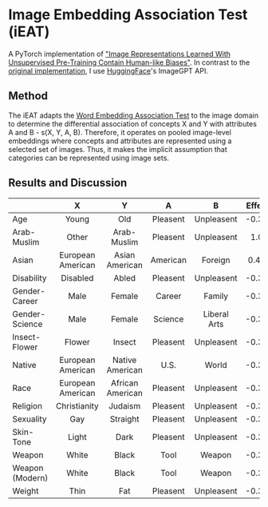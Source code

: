 # Image Embedding Association Test (iEAT)
A PyTorch implementation of ["Image Representations Learned With Unsupervised Pre-Training Contain Human-like Biases"](https://arxiv.org/pdf/2010.15052.pdf). In contrast to the [original implementation](https://github.com/ryansteed/ieat), I use [HuggingFace](https://huggingface.co/docs/transformers/model_doc/imagegpt)'s ImageGPT API. 

## Method

The iEAT adapts the [Word Embedding Association Test](https://www.science.org/doi/10.1126/science.aal4230) to the image domain to determine the differential association of concepts X and Y with attributes A and B - s(X, Y, A, B). Therefore, it operates on pooled image-level embeddings where concepts and attributes are represented using a selected set of images. Thus, it makes the implicit assumption that categories can be represented using image sets.

## Results and Discussion 

|                 | X                 | Y                | A             | B             | Effect Size   | p-Value       |
| --------------- |:-----------------:|:----------------:|:-------------:|:-------------:|:-------------:|:-------------:|
| Age             | Young             | Old              | Pleasent      | Unpleasent    | -0.372293     | 0.737013      |  
| Arab-Muslim     | Other             | Arab-Muslim      | Pleasent      | Unpleasent    | 1.00325       | 0.011         |  
| Asian           | European American | Asian American   | American      | Foreign       | 0.414446      | 0.244589      |  
| Disability      | Disabled          | Abled            | Pleasent      | Unpleasent    | -0.372293     | 0.737013      |  
| Gender-Career   | Male              | Female           | Career        | Family        | -0.372293     | 0.737013      |  
| Gender-Science  | Male              | Female           | Science       | Liberal Arts  | -0.372293     | 0.737013      |  
| Insect-Flower   | Flower            | Insect           | Pleasent      | Unpleasent    | -0.372293     | 0.737013      |  
| Native          | European American | Native American  | U.S.          | World         | -0.372293     | 0.737013      |  
| Race            | European American | African American | Pleasent      | Unpleasent    | -0.372293     | 0.737013      |
| Religion        | Christianity      | Judaism          | Pleasent      | Unpleasent    | -0.372293     | 0.737013      |
| Sexuality       | Gay               | Straight         | Pleasent      | Unpleasent    | -0.372293     | 0.737013      |
| Skin-Tone       | Light             | Dark             | Pleasent      | Unpleasent    | -0.372293     | 0.737013      |
| Weapon          | White             | Black            | Tool          | Weapon        | -0.372293     | 0.737013      |
| Weapon (Modern) | White             | Black            | Tool          | Weapon        | -0.372293     | 0.737013      |
| Weight          | Thin              | Fat              | Pleasent      | Unpleasent    | -0.372293     | 0.737013      |

